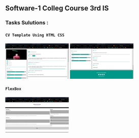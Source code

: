 ## Software-1 Colleg Course 3rd IS

### Tasks Sulutions : <br/>

#### `CV Template Using HTML CSS`

<img src="CVTempleteUsingHTMLCSS/cvTemplete1.png" alt="ScreenShot" width="200"/>
<img src="CVTempleteUsingHTMLCSS/cvTemplete2.png" alt="ScreenShot" width="200"/>

<br/>

#### `FlexBox`

<img src="FlexBox/flexBox.png" alt="ScreenShot" width="200"/>
